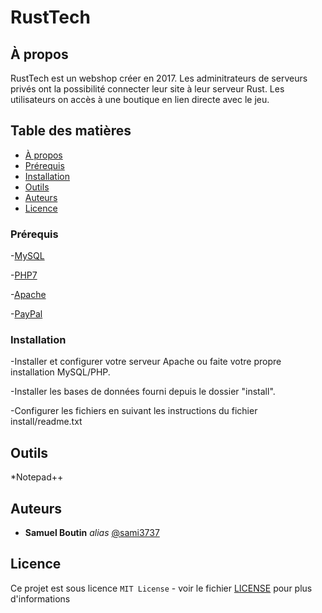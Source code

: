 # RustTech

## À propos

RustTech est un webshop créer en 2017.
Les adminitrateurs de serveurs privés ont la possibilité connecter leur site à leur serveur Rust.
Les utilisateurs on accès à une boutique en lien directe avec le jeu.

## Table des matières

- [À propos](#à-propos)
- [Prérequis](#prérequis)
- [Installation](#installation)
- [Outils](#outils)
- [Auteurs](#auteurs)
- [Licence](#Licence)

### Prérequis

  -[MySQL](https://www.mysql.com/)
  
  -[PHP7](https://www.php.net/releases/index.php)
  
  -[Apache](https://httpd.apache.org/)

  -[PayPal](https://www.paypal.com)

### Installation

-Installer et configurer votre serveur Apache ou faite votre propre installation MySQL/PHP.

-Installer les bases de données fourni depuis le dossier "install".

-Configurer les fichiers en suivant les instructions du fichier install/readme.txt

## Outils

  *Notepad++

## Auteurs
* **Samuel Boutin** _alias_ [@sami3737](https://github.com/sami3737)

## Licence

Ce projet est sous licence ``MIT License`` - voir le fichier [LICENSE](LICENSE.md) pour plus d'informations
